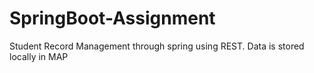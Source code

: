 # SpringBoot-Assignment
Student Record Management through spring using REST.
Data is stored locally in MAP
